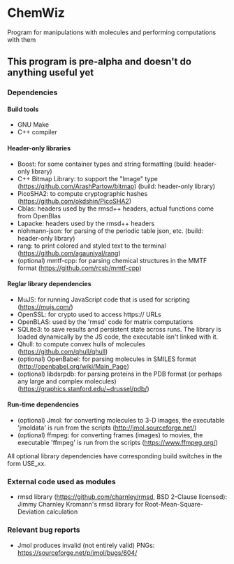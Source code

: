 # ChemWiz
Program for manipulations with molecules and performing computations with them

## This program is pre-alpha and doesn't do anything useful yet

### Dependencies
#### Build tools
* GNU Make
* C++ compiler

#### Header-only libraries
* Boost: for some container types and string formatting (build: header-only library)
* C++ Bitmap Library: to support the "Image" type (https://github.com/ArashPartow/bitmap) (build: header-only library)
* PicoSHA2: to compute cryptographic hashes (https://github.com/okdshin/PicoSHA2)
* Cblas: headers used by the rmsd++ headers, actual functions come from OpenBlas
* Lapacke: headers used by the rmsd++ headers
* nlohmann-json: for parsing of the periodic table json, etc. (build: header-only library)
* rang: to print colored and styled text to the terminal (https://github.com/agauniyal/rang)
* (optional) mmtf-cpp: for parsing chemical structures in the MMTF format (https://github.com/rcsb/mmtf-cpp)

#### Reglar library dependencies
* MuJS: for running JavaScript code that is used for scripting (https://mujs.com/)
* OpenSSL: for crypto used to access https:// URLs
* OpenBLAS: used by the 'rmsd' code for matrix computations
* SQLite3: to save results and persistent state across runs. The library is loaded dynamically by the JS code, the executable isn't linked with it.
* Qhull: to compute convex hulls of molecules (https://github.com/qhull/qhull)
* (optional) OpenBabel: for parsing molecules in SMILES format (http://openbabel.org/wiki/Main_Page)
* (optional) libdsrpdb: for parsing proteins in the PDB format (or perhaps any large and complex molecules) (https://graphics.stanford.edu/~drussel/pdb/)

#### Run-time dependencies
* (optional) Jmol: for converting molecules to 3-D images, the executable 'jmoldata' is run from the scripts (http://jmol.sourceforge.net/)
* (optional) ffmpeg: for converting frames (images) to movies, the executable 'ffmpeg' is run from the scripts (https://www.ffmpeg.org/)

All optional library dependencies have corresponding build switches in the form USE_xx.

### External code used as modules
* rmsd library (https://github.com/charnley/rmsd, BSD 2-Clause licensed): Jimmy Charnley Kromann's rmsd library for Root-Mean-Square-Deviation calculation

### Relevant bug reports

* Jmol produces invalid (not entirely valid) PNGs: https://sourceforge.net/p/jmol/bugs/604/

